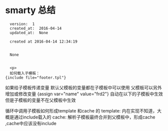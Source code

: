 
  # smarty 总结

      version:  1
      created_at:  2016-04-14
      updated_at:  None

      created at 2016-04-14 12:34:19 


      None


      <p>
      如何载入子模板：
	{include file="footer.tpl"}


如果给子模板传递变量
	默认父模板的变量都在子模板中可以使用
	父模板可以另外增加或修改变量
		 {assign var="name" value="frd2"}
	自动在以下的子模板中生效
	但是子模板的变量不在父模板中生效

循环中调用子模板如何形成template 和cache 的
	template: 内在实现不知道，大概是通过include载入的
	cache: 解析子模板最终合并到父模板中，形成cache ,cache中应该没有include
      </p>

  